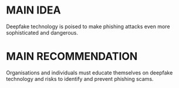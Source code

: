 # MAIN IDEA
Deepfake technology is poised to make phishing attacks even more sophisticated and dangerous.

# MAIN RECOMMENDATION
Organisations and individuals must educate themselves on deepfake technology and risks to identify and prevent phishing scams.
